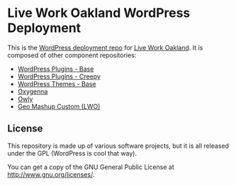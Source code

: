 # Live Work Oakland WordPress Deployment
This is the [WordPress deployment repo](https://allthecod.es/live-work-oakland/lwo-wp-deploy) for [Live Work Oakland](http://liveworkoakland.com). It is composed of other component repositories:

* [WordPress Plugins - Base](https://allthecod.es/webcraft/wp-plugins-base)
* [WordPress Plugins - Creepy](https://allthecod.es/webcraft/wp-plugins-creepy)
* [WordPress Themes - Base](https://allthecod.es/webcraft/wp-themes-base)
* [Oxygenna](https://allthecod.es/live-work-oakland/oxygenna)
* [Owly](https://allthecod.es/live-work-oakland/owly)
* [Geo Mashup Custom (LWO)](https://allthecod.es/live-work-oakland/lwo-geo-mashup-custom)

## License

This repository is made up of various software projects, but it is all released under the GPL (WordPress is cool that way).

You can get a copy of the GNU General Public License at http://www.gnu.org/licenses/.
